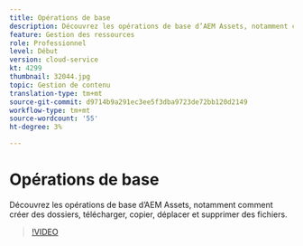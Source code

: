 ```yaml
---
title: Opérations de base
description: Découvrez les opérations de base d’AEM Assets, notamment comment créer des dossiers, télécharger, copier, déplacer et supprimer des fichiers.
feature: Gestion des ressources
role: Professionnel
level: Début
version: cloud-service
kt: 4299
thumbnail: 32044.jpg
topic: Gestion de contenu
translation-type: tm+mt
source-git-commit: d9714b9a291ec3ee5f3dba9723de72bb120d2149
workflow-type: tm+mt
source-wordcount: '55'
ht-degree: 3%

---
```



# Opérations de base

Découvrez les opérations de base d’AEM Assets, notamment comment créer des dossiers, télécharger, copier, déplacer et supprimer des fichiers.

>[!VIDEO](https://video.tv.adobe.com/v/32044/?quality=12&learn=on&hidetitle=true)